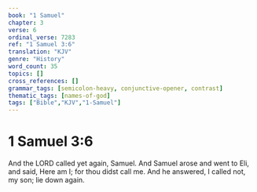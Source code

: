 ```yaml
---
book: "1 Samuel"
chapter: 3
verse: 6
ordinal_verse: 7283
ref: "1 Samuel 3:6"
translation: "KJV"
genre: "History"
word_count: 35
topics: []
cross_references: []
grammar_tags: [semicolon-heavy, conjunctive-opener, contrast]
thematic_tags: [names-of-god]
tags: ["Bible","KJV","1-Samuel"]
---
```


# 1 Samuel 3:6

And the LORD called yet again, Samuel. And Samuel arose and went to Eli, and said, Here am I; for thou didst call me. And he answered, I called not, my son; lie down again.
